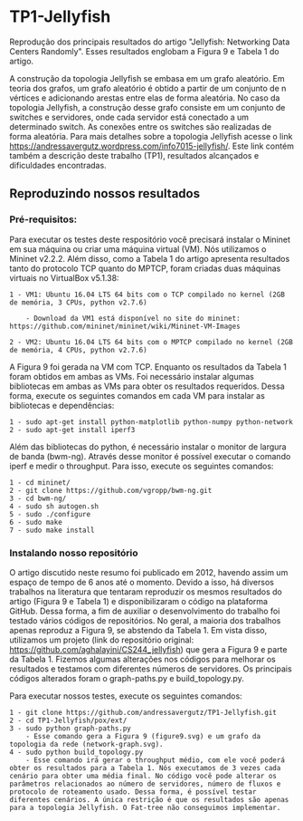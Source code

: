 # TP1-Jellyfish 

Reprodução dos principais resultados do artigo "Jellyfish: Networking Data Centers Randomly". Esses resultados englobam a Figura 9 e Tabela 1 do artigo.

A construção da topologia Jellyfish se embasa em um grafo aleatório. Em teoria dos grafos, um grafo aleatório é obtido a partir de um conjunto de n vértices e adicionando arestas entre elas de forma aleatória. No caso da topologia Jellyfish, a construção desse grafo consiste em um conjunto de switches e servidores, onde cada servidor está conectado a um determinado switch. As conexões entre os switches são realizadas de forma aleatória. Para mais detalhes sobre a topologia Jellyfish acesse o link https://andressavergutz.wordpress.com/info7015-jellyfish/. Este link contém também a descrição deste trabalho (TP1), resultados alcançados e dificuldades encontradas.


## Reproduzindo nossos resultados

### Pré-requisitos:

Para executar os testes deste respositório você precisará instalar o Mininet em sua máquina ou criar uma máquina virtual (VM). Nós utilizamos o Mininet v2.2.2. Além disso, como a Tabela 1 do artigo apresenta resultados tanto do protocolo TCP quanto do MPTCP, foram criadas duas máquinas virtuais no VirtualBox v5.1.38:

```
1 - VM1: Ubuntu 16.04 LTS 64 bits com o TCP compilado no kernel (2GB de memória, 3 CPUs, python v2.7.6)

    - Download da VM1 está disponível no site do mininet: https://github.com/mininet/mininet/wiki/Mininet-VM-Images
    
2 - VM2: Ubuntu 16.04 LTS 64 bits com o MPTCP compilado no kernel (2GB de memória, 4 CPUs, python v2.7.6)
``` 

A Figura 9 foi gerada na VM com TCP. Enquanto os resultados da Tabela 1 foram obtidos em ambas as VMs. Foi necessário instalar algumas bibliotecas em ambas as VMs para obter os resultados requeridos. Dessa forma, execute os seguintes comandos em cada VM para instalar as bibliotecas e dependências:

```
1 - sudo apt-get install python-matplotlib python-numpy python-network
2 - sudo apt-get install iperf3
```

Além das bibliotecas do python, é necessário instalar o monitor de largura de banda (bwm-ng). Através desse monitor é possível executar o comando iperf e medir o throughput. Para isso, execute os seguintes comandos:

```
1 - cd mininet/
2 - git clone https://github.com/vgropp/bwm-ng.git
3 - cd bwm-ng/
4 - sudo sh autogen.sh
5 - sudo ./configure
6 - sudo make
7 - sudo make install
```

### Instalando nosso repositório

O artigo discutido neste resumo foi publicado em 2012, havendo assim um espaço de tempo de 6 anos até o momento. Devido a isso, há diversos trabalhos na literatura que tentaram reproduzir os mesmos resultados do artigo (Figura 9 e Tabela 1) e disponibilizaram o código na plataforma GitHub. Dessa forma, a fim de auxiliar o desenvolvimento do trabalho foi testado vários códigos de repositórios. No geral, a maioria dos trabalhos apenas reproduz a Figura 9, se abstendo da Tabela 1. Em vista disso, utilizamos um projeto (link do repositório original: https://github.com/aghalayini/CS244_jellyfish) que gera a Figura 9 e parte da Tabela 1. Fizemos algumas alterações nos códigos para melhorar os resultados e testamos com diferentes números de servidores. Os principais códigos alterados foram o graph-paths.py e build_topology.py.

Para executar nossos testes, execute os seguintes comandos:

```
1 - git clone https://github.com/andressavergutz/TP1-Jellyfish.git
2 - cd TP1-Jellyfish/pox/ext/
3 - sudo python graph-paths.py
    - Esse comando gera a Figura 9 (figure9.svg) e um grafo da topologia da rede (network-graph.svg).
4 - sudo python build_topology.py
    - Esse comando irá gerar o throughput médio, com ele você poderá obter os resultados para a Tabela 1. Nós executamos de 3 vezes cada cenário para obter uma média final. No código você pode alterar os parâmetros relacionados ao número de servidores, número de fluxos e protocolo de roteamento usado. Dessa forma, é possível testar diferentes cenários. A única restrição é que os resultados são apenas para a topologia Jellyfish. O Fat-tree não conseguimos implementar.
```





